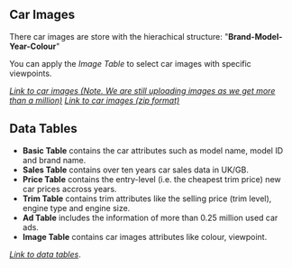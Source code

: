 
<!--<img src="https://github.com/DeepVisualMarketing/DeepVisualMarketing.github.io/blob/master/uni_glasgow_logo.png?raw=true" width="600" >-->






<!--
Please use the cite the following paper if you use our datasets
```
@article{Jingmin_DVM_2019,
  author    = {JingMin Huang and Bowei Chen and Shigang Yue and Iadh Ounis},
  title     = {Deep visual Marketing: a car dataset for commerce researchers}
}
```
-->

## Car Images
There car images are store with the hierachical structure: "**Brand-Model-Year-Colour**"
<!--![Viewpoints](https://github.com/DeepVisualMarketing/DeepVisualMarketing.github.io/blob/master/viewpointsl.png?raw=true)-->

You can apply the _Image Table_ to select car images with specific viewpoints.

[_Link to car images (Note. We are still uploading images as we get more than a million)_](https://www.dropbox.com/sh/b4jvpy0bf9s65x6/AAAhfQ_yDW6Y_Wu--90Vap6Ha?dl=0)
[_Link to car images (zip format)_](https://www.dropbox.com/sh/z71binwv5w0s1qk/AAALN4QANF9fw9lhGS9iSLDba?dl=0)

## Data Tables

*   **Basic Table** contains the car attributes such as model name, model ID and brand name. 
*   **Sales Table** contains over ten years car sales data in UK/GB.
*   **Price Table** contains the entry-level (i.e. the cheapest trim price) new car prices accross years.
*   **Trim Table** contains trim attributes like the selling price (trim level), engine type and engine size.
*   **Ad Table** includes the information of more than 0.25 million used car ads.
*   **Image Table** contains car images attributes like colour, viewpoint. 

[_Link to data tables_](https://www.dropbox.com/sh/7tvsu7bi1wc8pv2/AACJLS_UhUju8Qf4O4mqPS7Pa?dl=0).










